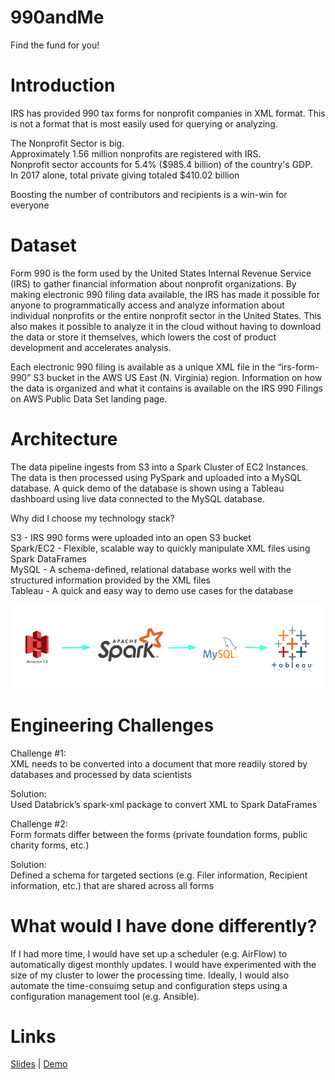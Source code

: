 # 990andMe
Find the fund for you!

# Introduction
IRS has provided 990 tax forms for nonprofit companies in XML format. This is not a format that is most easily used for querying or analyzing.

The Nonprofit Sector is big.  
Approximately 1.56 million nonprofits are registered with IRS.  
Nonprofit sector accounts for 5.4% ($985.4 billion) of the country's GDP.  
In 2017 alone, total private giving totaled $410.02 billion  
  
Boosting the number of contributors and recipients is a win-win for everyone

# Dataset
Form 990 is the form used by the United States Internal Revenue Service (IRS) to gather financial information about nonprofit organizations. By making electronic 990 filing data available, the IRS has made it possible for anyone to programmatically access and analyze information about individual nonprofits or the entire nonprofit sector in the United States. This also makes it possible to analyze it in the cloud without having to download the data or store it themselves, which lowers the cost of product development and accelerates analysis.

Each electronic 990 filing is available as a unique XML file in the “irs-form-990” S3 bucket in the AWS US East (N. Virginia) region. Information on how the data is organized and what it contains is available on the IRS 990 Filings on AWS Public Data Set landing page.

# Architecture
The data pipeline ingests from S3 into a Spark Cluster of EC2 Instances. The data is then processed using PySpark and uploaded into a MySQL database. A quick demo of the database is shown using a Tableau dashboard using live data connected to the MySQL database.  
  
Why did I choose my technology stack?  
  
S3 - IRS 990 forms were uploaded into an open S3 bucket  
Spark/EC2 - Flexible, scalable way to quickly manipulate XML files using Spark DataFrames  
MySQL - A schema-defined, relational database works well with the structured information provided by the XML files  
Tableau - A quick and easy way to demo use cases for the database  


![990andMe Pipeline](https://github.com/jayhhwang/990andMe/blob/master/images/pipeline.png)

# Engineering Challenges
Challenge #1:  
XML needs to be converted into a document that more readily stored by databases and processed by data scientists  
  
Solution:  
Used Databrick’s spark-xml package to convert XML to Spark DataFrames  
  
Challenge #2:  
Form formats differ between the forms (private foundation forms, public charity forms, etc.)  
  
Solution:  
Defined a schema for targeted sections (e.g. Filer information, Recipient information, etc.) that are shared across all forms

# What would I have done differently?
If I had more time, I would have set up a scheduler (e.g. AirFlow) to automatically digest monthly updates. I would have experimented with the size of my cluster to lower the processing time. Ideally, I would also automate the time-consuimg setup and configuration steps using a configuration management tool (e.g. Ansible).

# Links
[Slides](https://docs.google.com/presentation/d/1n87A_ZblqnpErJ5HqVuKxwYqb4mQ7zPJlx6LLg4b2kw/edit?usp=sharing) | [Demo](https://public.tableau.com/profile/jay.hwang#!/vizhome/Insight_Demo/Demo)
